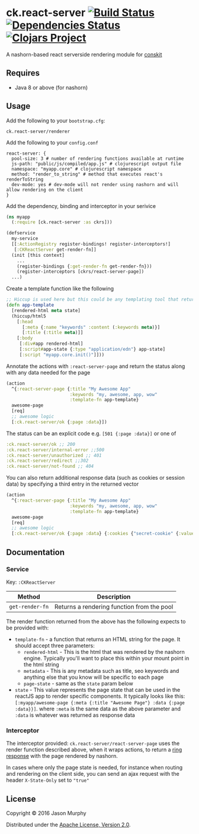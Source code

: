# ck.react-server [![Build Status](https://travis-ci.org/conskit/ck.react-server.svg?branch=master)](https://travis-ci.org/conskit/ck.react-server) [![Dependencies Status](https://jarkeeper.com/conskit/ck.react-server/status.svg)](https://jarkeeper.com/conskit/ck.react-server) [![Clojars Project](https://img.shields.io/clojars/v/ck.react-server.svg)](https://clojars.org/ck.react-server)

A nashorn-based react serverside rendering module for [conskit](https://github.com/conskit/conskit)

## Requires
- Java 8 or above (for nashorn)

## Usage
Add the following to your `bootstrap.cfg`:

```
ck.react-server/renderer
```

Add the following to your `config.conf`

```properties
react-server: {
  pool-size: 3 # number of rendering functions available at runtime
  js-path: "public/js/compiled/app.js" # clojurescript output file
  namespace: "myapp.core" # clojurescript namespace  
  method: "render_to_string" # method that executes react's renderToString
  dev-mode: yes # dev-mode will not render using nashorn and will allow rendering on the client
}
```

Add the dependency, binding and interceptor in your serivice

```clojure
(ns myapp
  (:require [ck.react-server :as ckrs]))

(defservice
  my-service
  [[:ActionRegistry register-bindings! register-interceptors!]
   [:CKReactServer get-render-fn]]
  (init [this context]
    ...
    (register-bindings {:get-render-fn get-render-fn}))
    (register-interceptors [ckrs/react-server-page])
  ...)
```

Create a template function like the following

```clojure
;; Hiccup is used here but this could be any templating tool that returns HTML as a string
(defn app-template
  [rendered-html meta state]
  (hiccup/html5
    [:head
      [:meta {:name "keywords" :content (:keywords meta)}]
      [:title (:title meta)]]
    [:body
     [:div#app rendered-html]
     [:script#app-state {:type "application/edn"} app-state]
     [:script "myapp.core.init()"]]))
```

Annotate the actions with `:react-server-page` and return the status along with any data needed for the page

```clojure
(action
  ^{:react-server-page {:title "My Awesome App"
                        :keywords "my, awesome, app, wow"
                        :template-fn app-template}
  awesome-page
  [req]
  ;; awesome logic
  [:ck.react-server/ok {:page :data}])
```

The status can be an explicit code e.g. `[501 {:page :data}]` or one of 

```clojure
:ck.react-server/ok ;; 200
:ck.react-server/internal-error ;;500
:ck.react-server/unauthorized ;; 401
:ck.react-server/redirect ;;302
:ck.react-server/not-found ;; 404
```

You can also return additional response data (such as cookies or session data) by specifying a third entry in the returned vector

```clojure
(action
  ^{:react-server-page {:title "My Awesome App"
                        :keywords "my, awesome, app, wow"
                        :template-fn app-template}
  awesome-page
  [req]
  ;; awesome logic
  [:ck.react-server/ok {:page :data} {:cookies {"secret-cookie" {:value "emosewa"}}}])
```

## Documentation

### Service

Key: `:CKReactServer`

|Method | Description|
|----|---|
|`get-render-fn` | Returns a rendering function from the pool|

The render function returned from the above has the following expects to be provided with:

- `template-fn` - a function that returns an HTML string for the page. It should accept three parameters:
  - `rendered-html` - This is the html that was rendered by the nashorn engine. Typically you'll want to place this within your mount point in the html string
  - `metadata` - This is any metadata such as title, seo keywords and anything else that you know will be specific to each page
  - `page-state` - same as the `state` param below
- `state` - This value represents the page state that can be used in the reactJS app to render specific components. It typically looks like this: `[:myapp/awesome-page {:meta {:title "Awesome Page"} :data {:page :data}}]`. where `:meta` is the same data as the above parameter and `:data` is whatever was returned as response data 

### Interceptor

The interceptor provided: `ck.react-server/react-server-page` uses the render function described above, when it wraps actions, to return a [ring response](https://github.com/ring-clojure/ring/wiki/Creating-responses) with the page rendered by nashorn. 

In cases where only the page state is needed, for instance when routing and rendering on the client side, you can send an ajax request with the header `X-State-Only` set to `"true"`


## License

Copyright © 2016 Jason Murphy

Distributed under the [Apache License, Version 2.0](http://www.apache.org/licenses/LICENSE-2.0.html).
